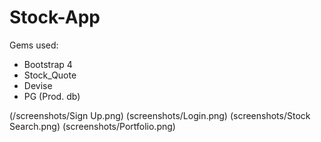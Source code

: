 # Stock-App

Gems used:
 - Bootstrap 4
 - Stock_Quote
 - Devise
 - PG (Prod. db)


(/screenshots/Sign Up.png)
(screenshots/Login.png)
(screenshots/Stock Search.png)
(screenshots/Portfolio.png)

